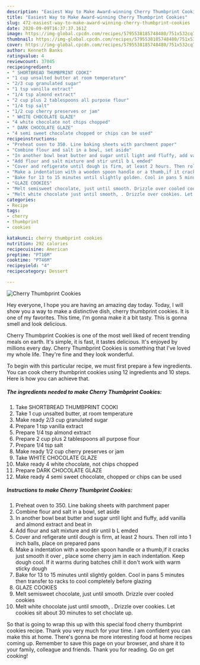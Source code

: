 ```yaml
---
description: "Easiest Way to Make Award-winning Cherry Thumbprint Cookies"
title: "Easiest Way to Make Award-winning Cherry Thumbprint Cookies"
slug: 472-easiest-way-to-make-award-winning-cherry-thumbprint-cookies
date: 2020-09-09T16:37:37.161Z
image: https://img-global.cpcdn.com/recipes/5795538185748480/751x532cq70/cherry-thumbprint-cookies-recipe-main-photo.jpg
thumbnail: https://img-global.cpcdn.com/recipes/5795538185748480/751x532cq70/cherry-thumbprint-cookies-recipe-main-photo.jpg
cover: https://img-global.cpcdn.com/recipes/5795538185748480/751x532cq70/cherry-thumbprint-cookies-recipe-main-photo.jpg
author: Kenneth Banks
ratingvalue: 4
reviewcount: 37045
recipeingredient:
- " SHORTBREAD THUMBPRINT COOKI"
- "1 cup unsalted butter at room temperature"
- "2/3 cup granulated sugar"
- "1 tsp vanilla extract"
- "1/4 tsp almond extract"
- "2 cup plus 2 tablespoons all purpose flour"
- "1/4 tsp salt"
- "1/2 cup cherry preserves or jam"
- " WHITE CHOCOLATE GLAZE"
- "4 white chocolate not chips chopped"
- " DARK CHOCOLATE GLAZE"
- "4 semi sweet chocolate chopped or chips can be used"
recipeinstructions:
- "Preheat oven to 350. Line baking sheets with parchment paper"
- "Combine flour and salt in a bowl, set aside"
- "In another bowl beat butter and sugar until light and fluffy, add vanilla and almond extract and beat in"
- "Add flour and salt mixture and stir until b L emded"
- "Cover and refigerate until dough is firm, at least 2 hours. Then roll into 1 inch balls, place on prepared pans"
- "Make a indentation with a wooden spoon handle or a thumb,if it cracks just smooth it over , place some cherry jam in each indentation. Keep dough cool. If it warms during batches chill it don&#39;t work with warm sticky dough"
- "Bake for 13 to 15 minutes until slightly golden. Cool in pans 5 minutes then transfer to racks to cool completely  before glazing"
- "GLAZE COOKIES"
- "Melt semisweet chocolate, just until smooth. Drizzle over cooled cookies"
- "Melt white chocolate just until smooth, . Drizzle over cookies. Let cookies  sit about 30 minutes to set choclate up."
categories:
- Recipe
tags:
- cherry
- thumbprint
- cookies

katakunci: cherry thumbprint cookies 
nutrition: 292 calories
recipecuisine: American
preptime: "PT16M"
cooktime: "PT46M"
recipeyield: "4"
recipecategory: Dessert

---
```



![Cherry Thumbprint Cookies](https://img-global.cpcdn.com/recipes/5795538185748480/751x532cq70/cherry-thumbprint-cookies-recipe-main-photo.jpg)

Hey everyone, I hope you are having an amazing day today. Today, I will show you a way to make a distinctive dish, cherry thumbprint cookies. It is one of my favorites. This time, I'm gonna make it a bit tasty. This is gonna smell and look delicious.

Cherry Thumbprint Cookies is one of the most well liked of recent trending meals on earth. It's simple, it is fast, it tastes delicious. It's enjoyed by millions every day. Cherry Thumbprint Cookies is something that I've loved my whole life. They're fine and they look wonderful.




To begin with this particular recipe, we must first prepare a few ingredients. You can cook cherry thumbprint cookies using 12 ingredients and 10 steps. Here is how you can achieve that.

<!--inarticleads1-->

##### The ingredients needed to make Cherry Thumbprint Cookies:

1. Take  SHORTBREAD THUMBPRINT COOKI
1. Take 1 cup unsalted butter, at room temperature
1. Make ready 2/3 cup granulated sugar
1. Prepare 1 tsp vanilla extract
1. Prepare 1/4 tsp almond extract
1. Prepare 2 cup plus 2 tablespoons all purpose flour
1. Prepare 1/4 tsp salt
1. Make ready 1/2 cup cherry preserves or jam
1. Take  WHITE CHOCOLATE GLAZE
1. Make ready 4 white chocolate, not chips chopped
1. Prepare  DARK CHOCOLATE GLAZE
1. Make ready 4 semi sweet chocolate, chopped or chips can be used




<!--inarticleads2-->

##### Instructions to make Cherry Thumbprint Cookies:

1. Preheat oven to 350. Line baking sheets with parchment paper
1. Combine flour and salt in a bowl, set aside
1. In another bowl beat butter and sugar until light and fluffy, add vanilla and almond extract and beat in
1. Add flour and salt mixture and stir until b L emded
1. Cover and refigerate until dough is firm, at least 2 hours. Then roll into 1 inch balls, place on prepared pans
1. Make a indentation with a wooden spoon handle or a thumb,if it cracks just smooth it over , place some cherry jam in each indentation. Keep dough cool. If it warms during batches chill it don&#39;t work with warm sticky dough
1. Bake for 13 to 15 minutes until slightly golden. Cool in pans 5 minutes then transfer to racks to cool completely  before glazing
1. GLAZE COOKIES
1. Melt semisweet chocolate, just until smooth. Drizzle over cooled cookies
1. Melt white chocolate just until smooth, . Drizzle over cookies. Let cookies  sit about 30 minutes to set choclate up.




So that is going to wrap this up with this special food cherry thumbprint cookies recipe. Thank you very much for your time. I am confident you can make this at home. There's gonna be more interesting food at home recipes coming up. Remember to save this page on your browser, and share it to your family, colleague and friends. Thank you for reading. Go on get cooking!
